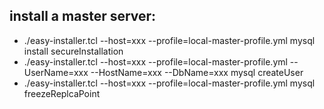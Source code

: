 ## install a master server:
* ./easy-installer.tcl --host=xxx --profile=local-master-profile.yml mysql install secureInstallation
* ./easy-installer.tcl --host=xxx --profile=local-master-profile.yml --UserName=xxx --HostName=xxx --DbName=xxx mysql createUser
* ./easy-installer.tcl --host=xxx --profile=local-master-profile.yml mysql freezeReplcaPoint
